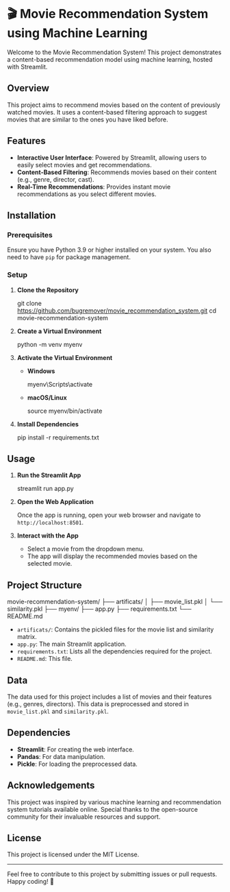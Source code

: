 


# 🎬 Movie Recommendation System using Machine Learning

Welcome to the Movie Recommendation System! This project demonstrates a content-based recommendation model using machine learning, hosted with Streamlit.

## Overview

This project aims to recommend movies based on the content of previously watched movies. It uses a content-based filtering approach to suggest movies that are similar to the ones you have liked before.

## Features

- **Interactive User Interface**: Powered by Streamlit, allowing users to easily select movies and get recommendations.
- **Content-Based Filtering**: Recommends movies based on their content (e.g., genre, director, cast).
- **Real-Time Recommendations**: Provides instant movie recommendations as you select different movies.

## Installation

### Prerequisites

Ensure you have Python 3.9 or higher installed on your system. You also need to have `pip` for package management.

### Setup

1. **Clone the Repository**

  
   git clone https://github.com/bugremover/movie_recommendation_system.git
   cd movie-recommendation-system


2. **Create a Virtual Environment**

 
   python -m venv myenv
  

3. **Activate the Virtual Environment**

   - **Windows**

    
     myenv\Scripts\activate
     

   - **macOS/Linux**

     
     source myenv/bin/activate
     

4. **Install Dependencies**

  
   pip install -r requirements.txt


## Usage

1. **Run the Streamlit App**


   streamlit run app.py


2. **Open the Web Application**

   Once the app is running, open your web browser and navigate to `http://localhost:8501`.

3. **Interact with the App**

   - Select a movie from the dropdown menu.
   - The app will display the recommended movies based on the selected movie.

## Project Structure


movie-recommendation-system/
├── artificats/
│   ├── movie_list.pkl
│   └── similarity.pkl
├── myenv/
├── app.py
├── requirements.txt
└── README.md


- `artificats/`: Contains the pickled files for the movie list and similarity matrix.
- `app.py`: The main Streamlit application.
- `requirements.txt`: Lists all the dependencies required for the project.
- `README.md`: This file.

## Data

The data used for this project includes a list of movies and their features (e.g., genres, directors). This data is preprocessed and stored in `movie_list.pkl` and `similarity.pkl`.

## Dependencies

- **Streamlit**: For creating the web interface.
- **Pandas**: For data manipulation.
- **Pickle**: For loading the preprocessed data.

## Acknowledgements

This project was inspired by various machine learning and recommendation system tutorials available online. Special thanks to the open-source community for their invaluable resources and support.

## License

This project is licensed under the MIT License.

---

Feel free to contribute to this project by submitting issues or pull requests. Happy coding! 🎉
```

